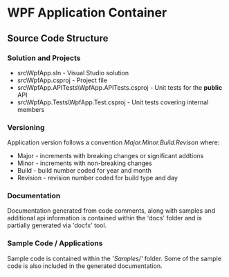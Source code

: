 # WPF Application Container
## Source Code Structure

### Solution and Projects
- src\WpfApp.sln - Visual Studio solution
- src\WpfApp.csproj - Project file
- src\WpfApp.APITests\WpfApp.APITests.csproj - Unit tests for the **public** API
- src\WpfApp.Tests\WpfApp.Test.csproj - Unit tests covering internal members

### Versioning
Application version follows a convention *Major.Minor.Build.Revison* where:
- Major - increments with breaking changes or significant addtions
- Minor - increments with non-breaking changes
- Build - build number coded for year and month
- Revision - revision number coded for build type and day

### Documentation
Documentation generated from code comments, along with samples and additional api information is contained within the 'docs' folder and is partially generated via 'docfx' tool.

### Sample Code / Applications
Sample code is contained within the '*Samples/'* folder. Some of the sample code is also included in the generated documentation.

